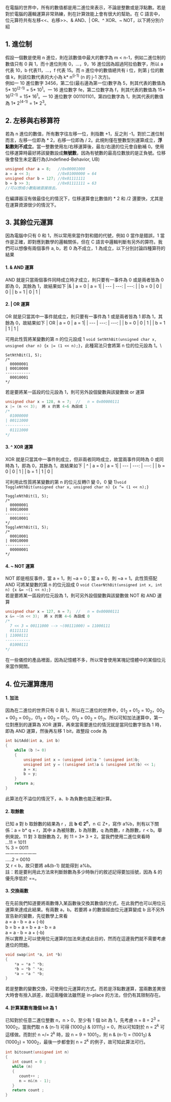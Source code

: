 在電腦的世界中，所有的數值都是用二進位來表示，不論是整數或是浮點數。若是對於電腦的邏輯運算非常熟練，則在計算效能上會有很大的幫助。在 C 語言中，位元算符共有左移<<、右移>>、& AND、| OR、^ XOR、~ NOT，以下將分別介紹

## 1. 進位制
假設一個數是使用 n 進位，則在該數值中最大的數字為 m < n-1，例如二進位制的數值只有 0 與 1，而十進位則有 0，...，9，16 進位因為超過阿拉伯數字，所以 a 代表 10，b 代表11，...，f 代表 15。而 n 進位中的數值總共有 i 位，則第 j 位的數值 k，則該位數代表的大小為 k* n<sup>(j-1)</sup> (n 的 j-1 次方)。\
例如一 10 進位數字 3456，第二位(最右邊為第一位)數字為 5，則其代表的數值為 5* 10<sup>(2-1)</sup> = 5* 10<sup>1</sup>。一 16 進位數字 fe，第二位數字為 f，則其代表的數值為 15* 16<sup>(2-1)</sup> = 15* 16<sup>1</sup>。一 10 進位數字 001101101，第四位數字為 1，則其代表的數值為 1* 2<sup>(4-1)</sup> = 1* 2<sup>3</sup>。

## 2. 左移與右移算符
若為 n 進位的數值，所有數字往左移一位，則指數 +1，反之則 -1。對於二進位制而言，左移一位即為 * 2，右移一位即為 / 2。此規則僅在整數型別運算成立，**浮點數則不成立**。當一整數使用左/右移運算後，最左/右邊的位元會自動補 0。使用位移運算時最好將該變數設成**無號數**，因為有號數的最高位數放的是正負號。位移後會發生未定義行為(Undefined-Behavior, UB)
```C
unsigned char a = 8;   //0x00001000
a = a << 3;            //0x01000000 = 64
unsigned char b = 127; //0x01111111
b = b >> 3;            //0x01111111 = 63
//可以想成小數點被直接捨去。
```
在編譯器沒有做最佳化的情況下，位移運算會比數值的 * 2 和 /2 還要快，尤其是在運算資源很少的情況下。

## 3. 其餘位元運算
因為電腦中只有 0 和 1，所以常用來當作對和錯的代號，例如 0 當作是錯誤，1 當作是正確，即對應到數學的邏輯關係，但在 C 語言中邏輯判斷有另外的算符。我們可以想像有兩個事件 a, b，若 0 為不成立，1 為成立，以下分別討論四種算符的結果
#### 1. & AND 運算
AND 就是只當兩個事件同時成立時才成立，則只要有一事件為 0 或是兩者皆為 0 即為 0，其餘為 1，故結果如下
|& | a = 0 | a = 1|
| --- | ---: | ---: |
| b = 0 | 0 | 0 |
| b = 1 | 0 | 1 |

#### 2. | OR 運算
OR 就是只當其中一事件就成立，則只要有一事件為 1 或是兩者皆為 1 即為 1，其餘為 0，故結果如下
| OR | a = 0 | a = 1|
| --- | ---: | ---: |
| b = 0 | 0 | 1 |
| b = 1 | 1 | 1 |

可用此性質將某變數的第 n 的位元設成 1 ```void SetNthBit(unsigned char x, unsigned char n) {x |= (1 << n);}```，此種寫法只會將第 n 位的位元設為 1。\
```
SetNthBit(1, 5); 
/*
  00000001
| 00010000
-----------
  00010001
*/
```
若是要將某一區段的位元設為 1，則可另外設個變數與該變數做 or 運算 
```C
unsigned char x = 128, n = 7;  //   n = 0x00000111
x |= (n << 3);  將 x 的第 4~6 為設成 1
/*
  01000000
| 00111000
-----------
  01111000
*/
```

#### 3. ^ XOR 運算
XOR 就是只當其中一事件則成立，但非兩者同時成立，故當兩事件同時為 0 或同時為 1，即為 0，其餘為 1，故結果如下
| ^ | a = 0 | a = 1|
| --- | ---: | ---: |
| b = 0 | 0 | 1 |
| b = 1 | 1 | 0 |

可利用此性質將某變數的第 n 的位元反轉(1 變 0，0 變 1)```void ToggleNthBit(unsigned char x, unsigned char n) {x ^= (1 << n);}```
```
ToggleNthBit(1, 5); 
/*
  00000001
| 00010000
-----------
  00010001
*/
ToggleNthBit(1, 5); 
/*
  00010001
| 00010000
-----------
  00000001
*/
```
#### 4. ~ NOT 運算
NOT 即是相反事件，當 a = 1，則 ~a = 0；當 a = 0，則 ~a = 1。此性質搭配 AND 可將某變數的第 n 的位元設成 0 ```void ClearNthBit(unsigned int x, int n) {x &= ~(1 << n);}```\
若是要將某一區段的位元設為 1，則可另外設個變數與該變數做 NOT 和 AND 運算 
```C
unsigned char x = 127, n = 7;  //   n = 0x00000111
x &= ~(n << 3);  將 x 的第 4~6 為設成 0
/*
  7 << 3 = 00111000 --> ~(00111000) = 11000111
  01111111
| 11000111
-----------
  01000111
*/
```
在一些儀控的產品裡面，因為記憶體不多，所以常會使用某塊記憶體中的某個位元來當作開關。
## 4. 位元運算應用
#### 1. 加法
因為在二進位的世界只有 0 與 1，所以在二進位的世界中，01<sub>2</sub> + 01<sub>2</sub> = 10<sub>2</sub>，00<sub>2</sub> + 00<sub>2</sub> = 00<sub>2</sub>，01<sub>2</sub> + 00<sub>2</sub> = 01<sub>2</sub>，01<sub>2</sub> + 00<sub>2</sub> = 01<sub>2</sub>。所以可知加法運算中，第一位對應到的運算為 XOR 運算，再來當需要進位的情況就是當同位數字皆為 1 時，即為 AND 運算，然後再左移 1 bit，故整段 code 為
```C
int bitAdd(int a, int b)
{
    while (b != 0) 
    {
        unsigned int x = (unsigned int)a ^ (unsigned int)b;
        unsigned int y = ((unsigned int)a & (unsigned int)b) << 1; 
        a = x;
        b = y;
    }
    return a;
}
```
此算法在不溢位的情況下，a、b 為負數也能正確計算。

#### 2. 取餘數
已知 a 對 b 取餘數的結果為 r ，且 **b ∈ 2<sup>n</sup>**，n ∈ Z+，寫作 a%b，則有以下關係：a = b* q + r，其中 a 為被除數，b 為除數，q 為商數，r 為餘數，r < b。舉例來說，11 對 3 取餘數為 2，則 11 = 3* 3 + 2。當我們使用二進位來看時\
...11 = 1011\
% 3 = 0011\
一一一一一一一\
.....2 = 0010\
又 r < b，故只要將 a&(b-1) 就能得到 a%b。\
註：若是要利用此方法來判斷餘數為多少時執行的敘述記得要加括號，因為 & 的優先序低於 ==。
#### 3. 交換兩數
在先前我們知道要將兩數傳入某函數後交換其數值的方式，在此我們也可以用位元運算來達成此結果。有兩數 a，b。若要將 a 的數值經由位元運算變成 b 且不另外宣告新的變數，先從數學上來看\
a = a - b = a + (-b)\
b = b + a = b + a - b = a\
a = a - b = a + (-b)\
所以實際上可以使用位元運算的加法來達成此目的，然而在這邊我們就不需要考慮進位的問題。
```C
void swap(int *a, int *b)
{
    *a = *a ^ *b;
    *b = *b ^ *a;
    *a = *a ^ *b;
}
```
若是整數的變數交換，可使用位元運算的方式。而若是浮點數運算，當兩數差異很大時會有捨入誤差，故這兩種做法雖然是 in-place 的方法，但仍有其限制存在。

#### 4. 計算某數有幾個 bit 為 1
已知對於任意二進位整數 n，n > 0，至少有 1 個 bit 為 1，先考慮 n = 8 = 2<sup>3</sup> = 1000<sub>2</sub>，當我們取 n & (n-1) 可得 (1000<sub>2</sub>) & (0111<sub>2</sub>) = 0，所以可知對於 n = 2<sup>k</sup> 可這樣做。而對於 n =/= 2<sup>k</sup> 時，設 n = 9 = 1001<sub>2</sub>，則 n & (n-1) = (1001<sub>2</sub>) & (1000<sub>2</sub>) = 1000<sub>2</sub>，最後一步都會到 n = 2<sup>k</sup> 的例子，故可知此算法可行。
```C
int bitcount(unsigned int n)
{
   int count = 0 ;
   while (n)
   {
      count++ ;
      n = n&(n - 1);
   }
   return count ;
}
```

